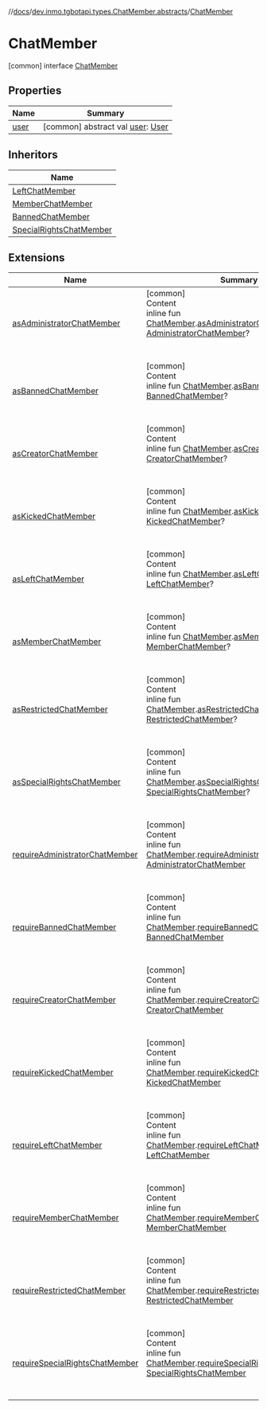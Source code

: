 //[docs](../../../index.md)/[dev.inmo.tgbotapi.types.ChatMember.abstracts](../index.md)/[ChatMember](index.md)



# ChatMember  
 [common] interface [ChatMember](index.md)   


## Properties  
  
|  Name |  Summary | 
|---|---|
| <a name="dev.inmo.tgbotapi.types.ChatMember.abstracts/ChatMember/user/#/PointingToDeclaration/"></a>[user](user.md)| <a name="dev.inmo.tgbotapi.types.ChatMember.abstracts/ChatMember/user/#/PointingToDeclaration/"></a> [common] abstract val [user](user.md): [User](../../dev.inmo.tgbotapi.types/-user/index.md)   <br>|


## Inheritors  
  
|  Name | 
|---|
| <a name="dev.inmo.tgbotapi.types.ChatMember/LeftChatMember///PointingToDeclaration/"></a>[LeftChatMember](../../dev.inmo.tgbotapi.types.ChatMember/-left-chat-member/index.md)|
| <a name="dev.inmo.tgbotapi.types.ChatMember/MemberChatMember///PointingToDeclaration/"></a>[MemberChatMember](../../dev.inmo.tgbotapi.types.ChatMember/-member-chat-member/index.md)|
| <a name="dev.inmo.tgbotapi.types.ChatMember.abstracts/BannedChatMember///PointingToDeclaration/"></a>[BannedChatMember](../-banned-chat-member/index.md)|
| <a name="dev.inmo.tgbotapi.types.ChatMember.abstracts/SpecialRightsChatMember///PointingToDeclaration/"></a>[SpecialRightsChatMember](../-special-rights-chat-member/index.md)|


## Extensions  
  
|  Name |  Summary | 
|---|---|
| <a name="dev.inmo.tgbotapi.extensions.utils//asAdministratorChatMember/dev.inmo.tgbotapi.types.ChatMember.abstracts.ChatMember#/PointingToDeclaration/"></a>[asAdministratorChatMember](../../dev.inmo.tgbotapi.extensions.utils/as-administrator-chat-member.md)| <a name="dev.inmo.tgbotapi.extensions.utils//asAdministratorChatMember/dev.inmo.tgbotapi.types.ChatMember.abstracts.ChatMember#/PointingToDeclaration/"></a>[common]  <br>Content  <br>inline fun [ChatMember](index.md).[asAdministratorChatMember](../../dev.inmo.tgbotapi.extensions.utils/as-administrator-chat-member.md)(): [AdministratorChatMember](../-administrator-chat-member/index.md)?  <br><br><br>|
| <a name="dev.inmo.tgbotapi.extensions.utils//asBannedChatMember/dev.inmo.tgbotapi.types.ChatMember.abstracts.ChatMember#/PointingToDeclaration/"></a>[asBannedChatMember](../../dev.inmo.tgbotapi.extensions.utils/as-banned-chat-member.md)| <a name="dev.inmo.tgbotapi.extensions.utils//asBannedChatMember/dev.inmo.tgbotapi.types.ChatMember.abstracts.ChatMember#/PointingToDeclaration/"></a>[common]  <br>Content  <br>inline fun [ChatMember](index.md).[asBannedChatMember](../../dev.inmo.tgbotapi.extensions.utils/as-banned-chat-member.md)(): [BannedChatMember](../-banned-chat-member/index.md)?  <br><br><br>|
| <a name="dev.inmo.tgbotapi.extensions.utils//asCreatorChatMember/dev.inmo.tgbotapi.types.ChatMember.abstracts.ChatMember#/PointingToDeclaration/"></a>[asCreatorChatMember](../../dev.inmo.tgbotapi.extensions.utils/as-creator-chat-member.md)| <a name="dev.inmo.tgbotapi.extensions.utils//asCreatorChatMember/dev.inmo.tgbotapi.types.ChatMember.abstracts.ChatMember#/PointingToDeclaration/"></a>[common]  <br>Content  <br>inline fun [ChatMember](index.md).[asCreatorChatMember](../../dev.inmo.tgbotapi.extensions.utils/as-creator-chat-member.md)(): [CreatorChatMember](../../dev.inmo.tgbotapi.types.ChatMember/-creator-chat-member/index.md)?  <br><br><br>|
| <a name="dev.inmo.tgbotapi.extensions.utils//asKickedChatMember/dev.inmo.tgbotapi.types.ChatMember.abstracts.ChatMember#/PointingToDeclaration/"></a>[asKickedChatMember](../../dev.inmo.tgbotapi.extensions.utils/as-kicked-chat-member.md)| <a name="dev.inmo.tgbotapi.extensions.utils//asKickedChatMember/dev.inmo.tgbotapi.types.ChatMember.abstracts.ChatMember#/PointingToDeclaration/"></a>[common]  <br>Content  <br>inline fun [ChatMember](index.md).[asKickedChatMember](../../dev.inmo.tgbotapi.extensions.utils/as-kicked-chat-member.md)(): [KickedChatMember](../../dev.inmo.tgbotapi.types.ChatMember/-kicked-chat-member/index.md)?  <br><br><br>|
| <a name="dev.inmo.tgbotapi.extensions.utils//asLeftChatMember/dev.inmo.tgbotapi.types.ChatMember.abstracts.ChatMember#/PointingToDeclaration/"></a>[asLeftChatMember](../../dev.inmo.tgbotapi.extensions.utils/as-left-chat-member.md)| <a name="dev.inmo.tgbotapi.extensions.utils//asLeftChatMember/dev.inmo.tgbotapi.types.ChatMember.abstracts.ChatMember#/PointingToDeclaration/"></a>[common]  <br>Content  <br>inline fun [ChatMember](index.md).[asLeftChatMember](../../dev.inmo.tgbotapi.extensions.utils/as-left-chat-member.md)(): [LeftChatMember](../../dev.inmo.tgbotapi.types.message.ChatEvents/-left-chat-member/index.md)?  <br><br><br>|
| <a name="dev.inmo.tgbotapi.extensions.utils//asMemberChatMember/dev.inmo.tgbotapi.types.ChatMember.abstracts.ChatMember#/PointingToDeclaration/"></a>[asMemberChatMember](../../dev.inmo.tgbotapi.extensions.utils/as-member-chat-member.md)| <a name="dev.inmo.tgbotapi.extensions.utils//asMemberChatMember/dev.inmo.tgbotapi.types.ChatMember.abstracts.ChatMember#/PointingToDeclaration/"></a>[common]  <br>Content  <br>inline fun [ChatMember](index.md).[asMemberChatMember](../../dev.inmo.tgbotapi.extensions.utils/as-member-chat-member.md)(): [MemberChatMember](../../dev.inmo.tgbotapi.types.ChatMember/-member-chat-member/index.md)?  <br><br><br>|
| <a name="dev.inmo.tgbotapi.extensions.utils//asRestrictedChatMember/dev.inmo.tgbotapi.types.ChatMember.abstracts.ChatMember#/PointingToDeclaration/"></a>[asRestrictedChatMember](../../dev.inmo.tgbotapi.extensions.utils/as-restricted-chat-member.md)| <a name="dev.inmo.tgbotapi.extensions.utils//asRestrictedChatMember/dev.inmo.tgbotapi.types.ChatMember.abstracts.ChatMember#/PointingToDeclaration/"></a>[common]  <br>Content  <br>inline fun [ChatMember](index.md).[asRestrictedChatMember](../../dev.inmo.tgbotapi.extensions.utils/as-restricted-chat-member.md)(): [RestrictedChatMember](../../dev.inmo.tgbotapi.types.ChatMember/-restricted-chat-member/index.md)?  <br><br><br>|
| <a name="dev.inmo.tgbotapi.extensions.utils//asSpecialRightsChatMember/dev.inmo.tgbotapi.types.ChatMember.abstracts.ChatMember#/PointingToDeclaration/"></a>[asSpecialRightsChatMember](../../dev.inmo.tgbotapi.extensions.utils/as-special-rights-chat-member.md)| <a name="dev.inmo.tgbotapi.extensions.utils//asSpecialRightsChatMember/dev.inmo.tgbotapi.types.ChatMember.abstracts.ChatMember#/PointingToDeclaration/"></a>[common]  <br>Content  <br>inline fun [ChatMember](index.md).[asSpecialRightsChatMember](../../dev.inmo.tgbotapi.extensions.utils/as-special-rights-chat-member.md)(): [SpecialRightsChatMember](../-special-rights-chat-member/index.md)?  <br><br><br>|
| <a name="dev.inmo.tgbotapi.extensions.utils//requireAdministratorChatMember/dev.inmo.tgbotapi.types.ChatMember.abstracts.ChatMember#/PointingToDeclaration/"></a>[requireAdministratorChatMember](../../dev.inmo.tgbotapi.extensions.utils/require-administrator-chat-member.md)| <a name="dev.inmo.tgbotapi.extensions.utils//requireAdministratorChatMember/dev.inmo.tgbotapi.types.ChatMember.abstracts.ChatMember#/PointingToDeclaration/"></a>[common]  <br>Content  <br>inline fun [ChatMember](index.md).[requireAdministratorChatMember](../../dev.inmo.tgbotapi.extensions.utils/require-administrator-chat-member.md)(): [AdministratorChatMember](../-administrator-chat-member/index.md)  <br><br><br>|
| <a name="dev.inmo.tgbotapi.extensions.utils//requireBannedChatMember/dev.inmo.tgbotapi.types.ChatMember.abstracts.ChatMember#/PointingToDeclaration/"></a>[requireBannedChatMember](../../dev.inmo.tgbotapi.extensions.utils/require-banned-chat-member.md)| <a name="dev.inmo.tgbotapi.extensions.utils//requireBannedChatMember/dev.inmo.tgbotapi.types.ChatMember.abstracts.ChatMember#/PointingToDeclaration/"></a>[common]  <br>Content  <br>inline fun [ChatMember](index.md).[requireBannedChatMember](../../dev.inmo.tgbotapi.extensions.utils/require-banned-chat-member.md)(): [BannedChatMember](../-banned-chat-member/index.md)  <br><br><br>|
| <a name="dev.inmo.tgbotapi.extensions.utils//requireCreatorChatMember/dev.inmo.tgbotapi.types.ChatMember.abstracts.ChatMember#/PointingToDeclaration/"></a>[requireCreatorChatMember](../../dev.inmo.tgbotapi.extensions.utils/require-creator-chat-member.md)| <a name="dev.inmo.tgbotapi.extensions.utils//requireCreatorChatMember/dev.inmo.tgbotapi.types.ChatMember.abstracts.ChatMember#/PointingToDeclaration/"></a>[common]  <br>Content  <br>inline fun [ChatMember](index.md).[requireCreatorChatMember](../../dev.inmo.tgbotapi.extensions.utils/require-creator-chat-member.md)(): [CreatorChatMember](../../dev.inmo.tgbotapi.types.ChatMember/-creator-chat-member/index.md)  <br><br><br>|
| <a name="dev.inmo.tgbotapi.extensions.utils//requireKickedChatMember/dev.inmo.tgbotapi.types.ChatMember.abstracts.ChatMember#/PointingToDeclaration/"></a>[requireKickedChatMember](../../dev.inmo.tgbotapi.extensions.utils/require-kicked-chat-member.md)| <a name="dev.inmo.tgbotapi.extensions.utils//requireKickedChatMember/dev.inmo.tgbotapi.types.ChatMember.abstracts.ChatMember#/PointingToDeclaration/"></a>[common]  <br>Content  <br>inline fun [ChatMember](index.md).[requireKickedChatMember](../../dev.inmo.tgbotapi.extensions.utils/require-kicked-chat-member.md)(): [KickedChatMember](../../dev.inmo.tgbotapi.types.ChatMember/-kicked-chat-member/index.md)  <br><br><br>|
| <a name="dev.inmo.tgbotapi.extensions.utils//requireLeftChatMember/dev.inmo.tgbotapi.types.ChatMember.abstracts.ChatMember#/PointingToDeclaration/"></a>[requireLeftChatMember](../../dev.inmo.tgbotapi.extensions.utils/require-left-chat-member.md)| <a name="dev.inmo.tgbotapi.extensions.utils//requireLeftChatMember/dev.inmo.tgbotapi.types.ChatMember.abstracts.ChatMember#/PointingToDeclaration/"></a>[common]  <br>Content  <br>inline fun [ChatMember](index.md).[requireLeftChatMember](../../dev.inmo.tgbotapi.extensions.utils/require-left-chat-member.md)(): [LeftChatMember](../../dev.inmo.tgbotapi.types.message.ChatEvents/-left-chat-member/index.md)  <br><br><br>|
| <a name="dev.inmo.tgbotapi.extensions.utils//requireMemberChatMember/dev.inmo.tgbotapi.types.ChatMember.abstracts.ChatMember#/PointingToDeclaration/"></a>[requireMemberChatMember](../../dev.inmo.tgbotapi.extensions.utils/require-member-chat-member.md)| <a name="dev.inmo.tgbotapi.extensions.utils//requireMemberChatMember/dev.inmo.tgbotapi.types.ChatMember.abstracts.ChatMember#/PointingToDeclaration/"></a>[common]  <br>Content  <br>inline fun [ChatMember](index.md).[requireMemberChatMember](../../dev.inmo.tgbotapi.extensions.utils/require-member-chat-member.md)(): [MemberChatMember](../../dev.inmo.tgbotapi.types.ChatMember/-member-chat-member/index.md)  <br><br><br>|
| <a name="dev.inmo.tgbotapi.extensions.utils//requireRestrictedChatMember/dev.inmo.tgbotapi.types.ChatMember.abstracts.ChatMember#/PointingToDeclaration/"></a>[requireRestrictedChatMember](../../dev.inmo.tgbotapi.extensions.utils/require-restricted-chat-member.md)| <a name="dev.inmo.tgbotapi.extensions.utils//requireRestrictedChatMember/dev.inmo.tgbotapi.types.ChatMember.abstracts.ChatMember#/PointingToDeclaration/"></a>[common]  <br>Content  <br>inline fun [ChatMember](index.md).[requireRestrictedChatMember](../../dev.inmo.tgbotapi.extensions.utils/require-restricted-chat-member.md)(): [RestrictedChatMember](../../dev.inmo.tgbotapi.types.ChatMember/-restricted-chat-member/index.md)  <br><br><br>|
| <a name="dev.inmo.tgbotapi.extensions.utils//requireSpecialRightsChatMember/dev.inmo.tgbotapi.types.ChatMember.abstracts.ChatMember#/PointingToDeclaration/"></a>[requireSpecialRightsChatMember](../../dev.inmo.tgbotapi.extensions.utils/require-special-rights-chat-member.md)| <a name="dev.inmo.tgbotapi.extensions.utils//requireSpecialRightsChatMember/dev.inmo.tgbotapi.types.ChatMember.abstracts.ChatMember#/PointingToDeclaration/"></a>[common]  <br>Content  <br>inline fun [ChatMember](index.md).[requireSpecialRightsChatMember](../../dev.inmo.tgbotapi.extensions.utils/require-special-rights-chat-member.md)(): [SpecialRightsChatMember](../-special-rights-chat-member/index.md)  <br><br><br>|

